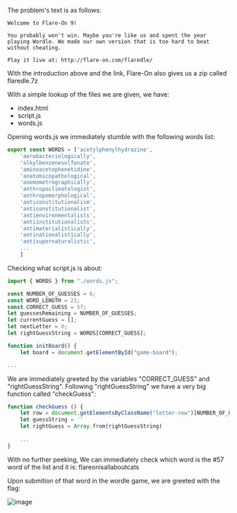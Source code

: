 The problem's text is as follows:
```
Welcome to Flare-On 9!

You probably won't win. Maybe you're like us and spent the year playing Wordle. We made our own version that is too hard to beat without cheating.

Play it live at: http://flare-on.com/flaredle/
```

With the introduction above and the link, Flare-On also gives us a zip called flaredle.7z

With a simple lookup of the files we are given, we have:
* index.html
* script.js
* words.js

Opening words.js we immediately stumble with the following words list:
```js
export const WORDS = ['acetylphenylhydrazine',
	'aerobacteriologically',
	'alkylbenzenesulfonate',
	'aminoacetophenetidine',
	'anatomicopathological',
	'anemometrographically',
	'anthropoclimatologist',
	'anthropomorphological',
	'anticonstitutionalism',
	'anticonstitutionalist',
	'antienvironmentalists',
	'antiinstitutionalists',
	'antimaterialistically',
	'antinationalistically',
	'antisupernaturalistic',
	...
	]
```

Checking what script.js is about:
```js
import { WORDS } from "./words.js";

const NUMBER_OF_GUESSES = 6;
const WORD_LENGTH = 21;
const CORRECT_GUESS = 57;
let guessesRemaining = NUMBER_OF_GUESSES;
let currentGuess = [];
let nextLetter = 0;
let rightGuessString = WORDS[CORRECT_GUESS];

function initBoard() {
    let board = document.getElementById("game-board");

...
```

We are immediately greeted by the variables "CORRECT_GUESS" and "rightGuessString".
Following "rightGuessString" we have a very big function called "checkGuess":

```js
function checkGuess () {
    let row = document.getElementsByClassName("letter-row")[NUMBER_OF_GUESSES - guessesRemaining]
    let guessString = ''
    let rightGuess = Array.from(rightGuessString)
    
    ...
}
```

With no further peeking, We can immediately check which word is the #57 word of the list and it is: flareonisallaboutcats

Upon submition of that word in the wordle game, we are greeted with the flag: 

![image](https://user-images.githubusercontent.com/69819027/201485717-e7e4688d-b792-44bd-bf8a-5b01772a783a.png)
